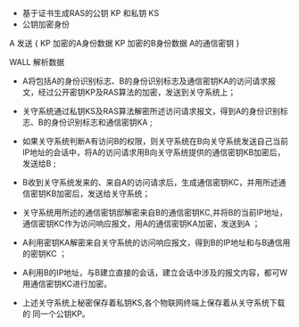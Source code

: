 - 基于证书生成RAS的公钥 KP 和私钥 KS
- 公钥加密身份

A 发送
{
 KP 加密的A身份数据
 KP 加密的B身份数据
 A的通信密钥
}

WALL 解析数据

- A将包括A的身份识别标志、B的身份识别标志及通信密钥KA的访问请求报文，经过公开密钥KP及RAS算法的加密，发送到关守系统上；

- 关守系统通过私钥KS及RAS算法解密所述访问请求报文，得到A的身份识别标志、B的身份识别标志和通信密钥KA ;

- 如果关守系统判断A有访问B的权限，则关守系统在B向关守系统发送自己当前IP地址的会话中，将A的访问请求用B向关守系统提供的通信密钥KB加密后，发送给B ;

- B收到关守系统发来的、来自A的访问请求后，生成通信密钥KC，并用所述通信密钥KB加密后，发送给关守系统；

- 关守系统用所述的通信密钥邸解密来自B的通信密钥KC,并将B的当前IP地址，通信密钥KC作为访问响应报文，用A的通信密钥KA加密，发送到A ；

- A利用密钥KA解密来自关守系统的访问响应报文，得到B的IP地址和与B通信用的密钥KC ；

- A利用B的IP地址，与B建立直接的会话，建立会话中涉及的报文内容，都可W用通信密钥KC进行加密。

- 上述关守系统上秘密保存着私钥KS,各个物联网终端上保存着从关守系统下载的 同一个公钥KP。